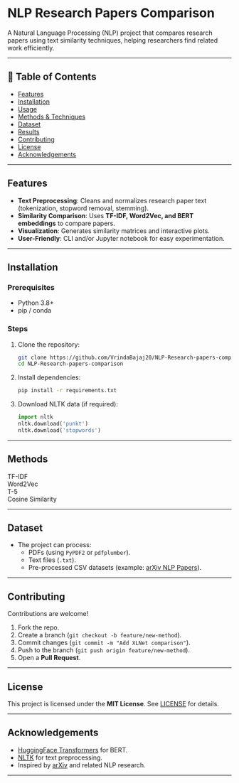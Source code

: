 
# **NLP Research Papers Comparison**  

A Natural Language Processing (NLP) project that compares research papers using text similarity techniques, helping researchers find related work efficiently.  

---

## **📌 Table of Contents**  
- [Features](#-features)  
- [Installation](#-installation)  
- [Usage](#-usage)  
- [Methods & Techniques](#-methods--techniques)  
- [Dataset](#-dataset)  
- [Results](#-results)  
- [Contributing](#-contributing)  
- [License](#-license)  
- [Acknowledgements](#-acknowledgements)  

---

##  Features
- **Text Preprocessing**: Cleans and normalizes research paper text (tokenization, stopword removal, stemming).  
- **Similarity Comparison**: Uses **TF-IDF, Word2Vec, and BERT embeddings** to compare papers.  
- **Visualization**: Generates similarity matrices and interactive plots.  
- **User-Friendly**: CLI and/or Jupyter notebook for easy experimentation.  

---

## Installation  

### Prerequisites
- Python 3.8+  
- pip / conda  

### Steps 
1. Clone the repository:  
   ```bash
   git clone https://github.com/VrindaBajaj20/NLP-Research-papers-comparison.git
   cd NLP-Research-papers-comparison
   ```  

2. Install dependencies:  
   ```bash
   pip install -r requirements.txt
   ```  

3. Download NLTK data (if required):  
   ```python
   import nltk
   nltk.download('punkt')
   nltk.download('stopwords')
   ```  



---

## Methods

TF-IDF   
Word2Vec   
T-5   
Cosine Similarity

---

## Dataset 
- The project can process:  
  - PDFs (using `PyPDF2` or `pdfplumber`).  
  - Text files (`.txt`).  
  - Pre-processed CSV datasets (example: [arXiv NLP Papers](https://www.kaggle.com/datasets)).  

---


## Contributing
Contributions are welcome!  
1. Fork the repo.  
2. Create a branch (`git checkout -b feature/new-method`).  
3. Commit changes (`git commit -m "Add XLNet comparison"`).  
4. Push to the branch (`git push origin feature/new-method`).  
5. Open a **Pull Request**.  

---

## License
This project is licensed under the **MIT License**. See [LICENSE](LICENSE) for details.  

---

## Acknowledgements 
- [HuggingFace Transformers](https://huggingface.co/) for BERT.  
- [NLTK](https://www.nltk.org/) for text preprocessing.  
- Inspired by [arXiv](https://arxiv.org/) and related NLP research.  

---

